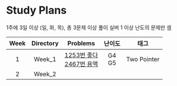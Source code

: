 # Study Plans

1주에 3일 이상 (일, 화, 목), 총 3문제 이상 풀이 실버 1 이상 난도의 문제만 셈

| **Week** | **Directory** |                                                 **Problems**                                                 | **난이도** |  **태그**   |
| :------: | :-----------: | :----------------------------------------------------------------------------------------------------------: | :--------: | :---------: |
|    1     |    Week_1     | [1253번 좋다](https://www.acmicpc.net/problem/1253) <br> [2467번 용액](https://www.acmicpc.net/problem/2467) | G4 <br> G5 | Two Pointer |
|    2     |    Week_2     |                                                                                                              |            |             |

